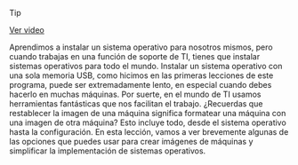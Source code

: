 > [!TIP]  
> [Ver video](https://youtu.be/_PebCtOI8Cs)

Aprendimos a instalar un sistema operativo para nosotros mismos, pero cuando trabajas en una función de soporte de TI, tienes que instalar sistemas operativos para todo el mundo. Instalar un sistema operativo con una sola memoria USB, como hicimos en las primeras lecciones de este programa, puede ser extremadamente lento, en especial cuando debes hacerlo en muchas máquinas. Por suerte, en el mundo de TI usamos herramientas fantásticas que nos facilitan el trabajo. ¿Recuerdas que restablecer la imagen de una máquina significa formatear una máquina con una imagen de otra máquina? Esto incluye todo, desde el sistema operativo hasta la configuración. En esta lección, vamos a ver brevemente algunas de las opciones que puedes usar para crear imágenes de máquinas y simplificar la implementación de sistemas operativos.